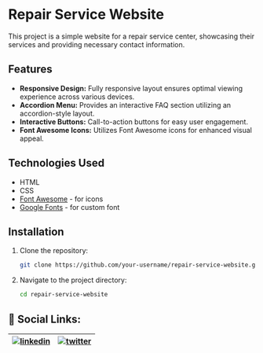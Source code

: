 
# Repair Service Website


This project is a simple website for a repair service center, showcasing their services and providing necessary contact information.

## Features

- **Responsive Design:** Fully responsive layout ensures optimal viewing experience across various devices.
- **Accordion Menu:** Provides an interactive FAQ section utilizing an accordion-style layout.
- **Interactive Buttons:** Call-to-action buttons for easy user engagement.
- **Font Awesome Icons:** Utilizes Font Awesome icons for enhanced visual appeal.

## Technologies Used

- HTML
- CSS
- [Font Awesome](https://fontawesome.com/) - for icons
- [Google Fonts](https://fonts.google.com/) - for custom font

## Installation

1. Clone the repository:

   ```bash
   git clone https://github.com/your-username/repair-service-website.git
   ```

2. Navigate to the project directory:

   ```bash
   cd repair-service-website
   ```





## 🔗 Social Links:

| [![linkedin](https://img.shields.io/badge/linkedin-0A66C2?style=for-the-badge&logo=linkedin&logoColor=white)](https://www.linkedin.com/in/almaskhann/) | [![twitter](https://img.shields.io/badge/twitter-1DA1F2?style=for-the-badge&logo=twitter&logoColor=white)](https://twitter.com/almas_khan1286) |
| --- | --- |
